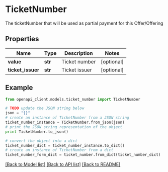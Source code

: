 # TicketNumber

The ticketNumber that will be used as partial payment for this Offer/Offering

## Properties
Name | Type | Description | Notes
------------ | ------------- | ------------- | -------------
**value** | **str** | Ticket number | [optional] 
**ticket_issuer** | **str** | Ticket issuer | [optional] 

## Example

```python
from openapi_client.models.ticket_number import TicketNumber

# TODO update the JSON string below
json = "{}"
# create an instance of TicketNumber from a JSON string
ticket_number_instance = TicketNumber.from_json(json)
# print the JSON string representation of the object
print TicketNumber.to_json()

# convert the object into a dict
ticket_number_dict = ticket_number_instance.to_dict()
# create an instance of TicketNumber from a dict
ticket_number_form_dict = ticket_number.from_dict(ticket_number_dict)
```
[[Back to Model list]](../README.md#documentation-for-models) [[Back to API list]](../README.md#documentation-for-api-endpoints) [[Back to README]](../README.md)



